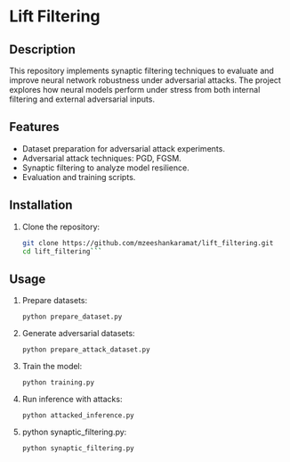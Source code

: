 # Lift Filtering

## Description
This repository implements synaptic filtering techniques to evaluate and improve neural network robustness under adversarial attacks. The project explores how neural models perform under stress from both internal filtering and external adversarial inputs.

## Features
- Dataset preparation for adversarial attack experiments.
- Adversarial attack techniques: PGD, FGSM.
- Synaptic filtering to analyze model resilience.
- Evaluation and training scripts.

## Installation
1. Clone the repository:
   ```bash
   git clone https://github.com/mzeeshankaramat/lift_filtering.git
   cd lift_filtering```
## Usage
1. Prepare datasets:
   ```
   python prepare_dataset.py
   ```
2. Generate adversarial datasets:
   ```
   python prepare_attack_dataset.py
   ```
3. Train the model:
   ```
   python training.py
   ```
4. Run inference with attacks:
   ```
   python attacked_inference.py
   ```
5. python synaptic_filtering.py:
   ```
   python synaptic_filtering.py
   ```
